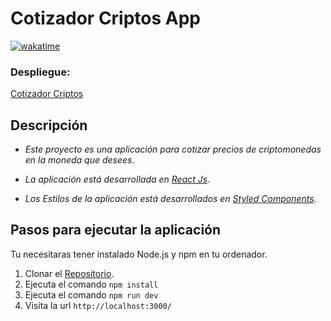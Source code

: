 # Cotizador Criptos App

[![wakatime](https://wakatime.com/badge/user/54d759a2-12d9-48b4-9e4e-88518abe7706/project/b0968726-23ed-41e5-88fc-0e04227afb2a.svg)](https://wakatime.com/badge/user/54d759a2-12d9-48b4-9e4e-88518abe7706/project/b0968726-23ed-41e5-88fc-0e04227afb2a)

### **Despliegue:**

[Cotizador Criptos](https://cotizador-criptos.vercel.app/)

## **Descripción**

- _Este proyecto es una aplicación para cotizar precios de criptomonedas en la moneda que desees._

- _La aplicación está desarrollada en [React Js](https://facebook.github.io/react/)_.

- _Los Estilos de la aplicación está desarrollados en [Styled Components](https://www.styled-components.com/)._

## **Pasos para ejecutar la aplicación**

Tu necesitaras tener instalado Node.js y npm en tu ordenador.

1. Clonar el [Repositorio](https://github.com/Dsp5502/cotizador-criptos).
2. Ejecuta el comando `npm install`
3. Ejecuta el comando `npm run dev`
4. Visita la url `http://localhost:3000/`
